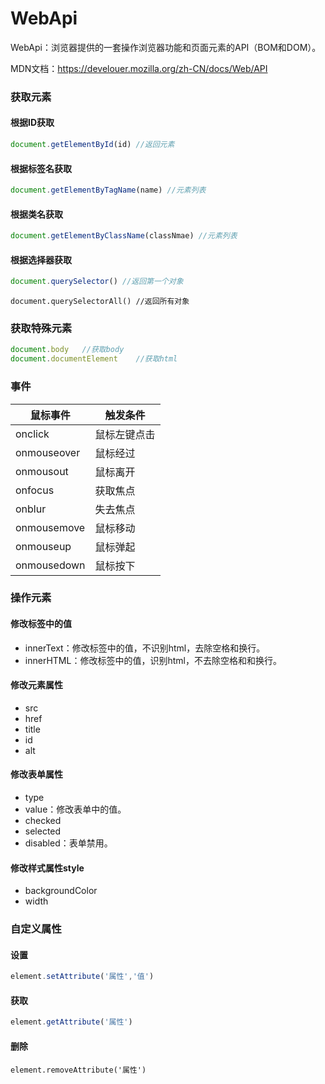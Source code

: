 # WebApi

WebApi：浏览器提供的一套操作浏览器功能和页面元素的API（BOM和DOM）。

MDN文档：https://develouer.mozilla.org/zh-CN/docs/Web/API

### 获取元素

#### 根据ID获取

```javascript
document.getElementById(id)	//返回元素
```

#### 根据标签名获取

```javascript
document.getElementByTagName(name) //元素列表
```

#### 根据类名获取

```javascript
document.getElementByClassName(classNmae) //元素列表
```

#### 根据选择器获取

```javascript
document.querySelector() //返回第一个对象
```

```
document.querySelectorAll() //返回所有对象
```

 ### 获取特殊元素

```javascript
document.body	//获取body
document.documentElement	//获取html
```

### 事件

| 鼠标事件    | 触发条件     |
| ----------- | ------------ |
| onclick     | 鼠标左键点击 |
| onmouseover | 鼠标经过     |
| onmousout   | 鼠标离开     |
| onfocus     | 获取焦点     |
| onblur      | 失去焦点     |
| onmousemove | 鼠标移动     |
| onmouseup   | 鼠标弹起     |
| onmousedown | 鼠标按下     |

### 操作元素

#### 修改标签中的值

-  innerText：修改标签中的值，不识别html，去除空格和换行。
- innerHTML：修改标签中的值，识别html，不去除空格和和换行。

#### 修改元素属性

- src
- href
- title
- id
- alt

#### 修改表单属性

- type
- value：修改表单中的值。
- checked
- selected
- disabled：表单禁用。

#### 修改样式属性style

- backgroundColor
- width

### 自定义属性

#### 设置

```javascript
element.setAttribute('属性','值')
```

#### 获取

```javascript
element.getAttribute('属性')
```

#### 删除

```
element.removeAttribute('属性')
```

